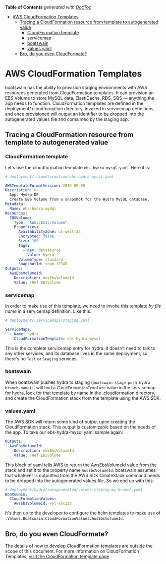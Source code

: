 <!-- START doctoc generated TOC please keep comment here to allow auto update -->
<!-- DON'T EDIT THIS SECTION, INSTEAD RE-RUN doctoc TO UPDATE -->
**Table of Contents**  *generated with [DocToc](https://github.com/thlorenz/doctoc)*

- [AWS CloudFormation Templates](#aws-cloudformation-templates)
  - [Tracing a CloudFormation resource from template to autogenerated value](#tracing-a-cloudformation-resource-from-template-to-autogenerated-value)
    - [CloudFormation template](#cloudformation-template)
    - [servicemap](#servicemap)
    - [boatswain](#boatswain)
    - [values.yaml](#valuesyaml)
  - [Bro, do you even CloudFormate?](#bro-do-you-even-cloudformate)

<!-- END doctoc generated TOC please keep comment here to allow auto update -->

# AWS CloudFormation Templates

boatswain has the ability to provision staging environments with AWS resources generated from CloudFormation templates. It can provision an EBS Volume to store MySQL data, ElastiCache, RDS, SQS — anything the app needs to function. CloudFormation templates are defined in the deployment/.cloudformation directory, invoked in servicemap definitions, and once provisioned will output an identifier to be dropped into the autogenerated values file and consumed by the staging app.

## Tracing a CloudFormation resource from template to autogenerated value

### CloudFormation template

Let's use the cloudformation template `ebs-hydra-mysql.yaml`. Here it is:

```yaml
# deployment/.cloudformation/ebs-hydra-mysql.yaml

AWSTemplateFormatVersion: 2010-09-09
Description: >-
  App: Hydra DB
  Create EBS Volume from a snapshot for the Hydra MySQL database. 
Metadata:
  Name: ebs-hydra-mydql
Resources:
  EBSVolume:
    Type: "AWS::EC2::Volume"
    Properties:
      AvailabilityZone: us-west-2a
      Encrypted: false
      Size: 100
      Tags:
        - Key: datasource
          Value: hydra
      VolumeType: standard
      SnapshotId: snap-12345
Outputs:
  AwsEbsVolumeId:
    Description: AwsEbsVolumeId
    Value: !Ref EBSVolume
 ```
 
 ### servicemap
 
 In order to make use of this template, we need to invoke this template _by file name_ in a servicemap definition. Like this:
 ```yaml
 # deployment/.servicemaps/staging.yaml
 
 ServiceMaps:
   - Name: hydra
     CloudFormationTemplate: ebs-hydra-mysql
 ```
  
This is the complete servicemap entry for hydra. It doesn't need to talk to any other services, and its database lives in the same deployment, so there's no `Test` or `Staging` services.

 ### boatswain

When boatswain pushes hydra to staging (`boatswain stage push hydra branch-name`) it will find a `CloudFormationTemplate` value in the servicemap for hydra, look for that template by name in the .cloudformation directory, and create the CloudFormation stack from the template using the AWS SDK. 
 
 ### values.yaml

The AWS SDK will return some kind of output upon creating the CloudFormation stack. This output is customizable based on the needs of the app. To take our ebs-hydra-mysql.yaml sample again:
```yaml
Outputs:
  AwsEbsVolumeId:
    Description: AwsEbsVolumeId
    Value: !Ref EBSVolume
```
This block of yaml tells AWS to return the AwsEbsVolumeId value from the stack and set it to the property name `AwsEbsVolumeId`. boatswain assumes that whatever is outputted from the AWS SDK CreateStack command needs to be dropped into the autogenerated values file. So we end up with this:

```yaml
# deployment/hydra/autogenerated/values.staging.my-branch.yaml
Boatswain:
  CloudFormationValues:
    AwsEbsVolumeId: vol-abc123
```

It's then up to the developer to configure the helm templates to make use of `.Values.Boatswain.CloudFormationValues.AwsEbsVolumeId`.

## Bro, do you even CloudFormate?

The details of how to develop CloudFormation templates are outside the scope of this document. For more information on CloudFormation Templates, [visit the CloudFormation template page](https://aws.amazon.com/cloudformation/aws-cloudformation-templates/)
